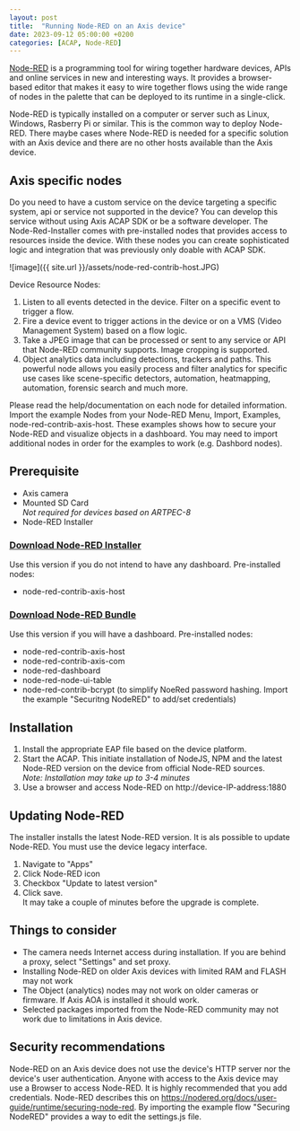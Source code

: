 ```yaml
---
layout: post
title:  "Running Node-RED on an Axis device"
date: 2023-09-12 05:00:00 +0200
categories: [ACAP, Node-RED]
---
```

[Node-RED](https://nodered.org) is a programming tool for wiring together hardware devices, APIs and online services in new and interesting
ways. It provides a browser-based editor that makes it easy to wire together flows using the wide range of nodes in the
palette that can be deployed to its runtime in a single-click. 

Node-RED is typically installed on a computer or server such as Linux, Windows, 
Rasberry Pi or similar.  This is the common way to deploy Node-RED.  There maybe cases where Node-RED is needed for a 
specific solution with an Axis device and there are no other hosts available than the Axis device.  

## Axis specific nodes
Do you need to have a custom service on the device targeting a specific system, api or service not supported in the device?  You can develop this service without using Axis ACAP SDK or be a software developer.  The Node-Red-Installer comes with pre-installed nodes that provides access to resources inside the device.  With these nodes you can create sophisticated logic and integration that was previously only doable with ACAP SDK.  

![image]({{ site.url }}/assets/node-red-contrib-host.JPG)

Device Resource Nodes:
1. Listen to all events detected in the device.  Filter on a specific event to trigger a flow.
2. Fire a device event to trigger actions in the device or on a VMS (Video Management System) based on a flow logic.
3. Take a JPEG image that can be processed or sent to any service or API that Node-RED community supports.  Image cropping is supported.
4. Object analytics data including detections, trackers and paths.  This powerful node allows you easily process and filter  analytics for specific use cases like scene-specific detectors, automation, heatmapping, automation, forensic search and much more.

Please read the help/documentation on each node for detailed information.  Import the example Nodes from your Node-RED Menu, Import, Examples, node-red-contrib-axis-host.  These examples shows how to secure your Node-RED and visualize objects in a dashboard.  You may need to import additional nodes in order for the examples to work (e.g. Dashbord nodes).  

## Prerequisite
- Axis camera
- Mounted SD Card  
_Not required for devices based on ARTPEC-8_
- Node-RED Installer

### [Download Node-RED Installer](https://acap.juhlin.me/package/Nodered)
Use this version if you do not intend to have any dashboard.
Pre-installed nodes:
- node-red-contrib-axis-host

### [Download Node-RED Bundle](https://acap.juhlin.me/package/Bundle)
Use this version if you will have a dashboard.
Pre-installed nodes:
- node-red-contrib-axis-host
- node-red-contrib-axis-com
- node-red-dashboard
- node-red-node-ui-table
- node-red-contrib-bcrypt (to simplify NoeRed password hashing.  Import the example "Securitng NodeRED" to add/set credentials)

## Installation

1. Install the appropriate EAP file based on the device platform.  
2. Start the ACAP.  This initiate installation of NodeJS, NPM and the latest Node-RED version on the device from official Node-RED sources.  
_Note: Installation may take up to 3-4 minutes_
3. Use a browser and access Node-RED on http://device-IP-address:1880

## Updating Node-RED
The installer installs the latest Node-RED version.  It is als possible to update Node-RED.   You must use the device legacy interface.
1. Navigate to "Apps"
2. Click Node-RED icon
3. Checkbox "Update to latest version"
4. Click save.  
It may take a couple of minutes before the upgrade is complete.

## Things to consider
* The camera needs Internet access during installation.  If you are behind a proxy, select "Settings" and set proxy.
* Installing Node-RED on older Axis devices with limited RAM and FLASH may not work
* The Object (analytics) nodes may not work on older cameras or firmware.  If Axis AOA is installed it should work.
* Selected packages imported from the Node-RED community may not work due to limitations in Axis device.

## Security recommendations
Node-RED on an Axis device does not use the device's HTTP server nor the device's user authentication.   Anyone with access 
to the Axis device may use a Browser to access Node-RED.  It is highly recommended that you add credentials.  Node-RED describes this on https://nodered.org/docs/user-guide/runtime/securing-node-red.  By importing the example flow "Securing NodeRED" provides a way to edit the settings.js file.

